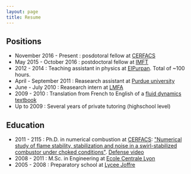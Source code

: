 ```yaml
---
layout: page
title: Resume
---
```


## Positions
- November 2016 - Present : posdotoral fellow at [CERFACS](http://cerfacs.fr/computational-fluid-dynamics/)
- May 2015 - October 2016 : postdoctoral fellow at [IMFT](https://www.imft.fr/Particules-Sprays-et-Combustion)
- 2012 - 2014 : Teaching assistant in physics at [EIPurpan](http://www.purpan.fr/).
  Total of ~100 hours.
- April - September 2011 : Reasearch assistant at [Purdue university](https://engineering.purdue.edu/AAE)
- June - July 2010 : Reasearch intern at [LMFA](http://lmfa.ec-lyon.fr/)
- 2009 - 2010 : Translation from French to English of a [fluid dynamics textbook](https://www.springer.com/fr/book/9783319161594)
- Up to 2009 : Several years of private tutoring (highschool level)

## Education
- 2011 - 2115 : Ph.D. in numerical combustion at
  [CERFACS](http://cerfacs.fr/computational-fluid-dynamics/): ["Numerical
  study of flame stability, stabilization and noise in a swirl-stabilized
  combustor under choked conditions"](http://www.theses.fr/2015INPT0140).
  [Defense video](http://hypnos.cerfacs.fr/videos/?video=MEDIA150918095835455)
- 2008 - 2011 : M.Sc. in Engineering at [Ecole Centrale
  Lyon](http://www.ec-lyon.fr/)
- 2005 - 2008 : Preparatory school at [Lycee
  Joffre](http://www.lyceejoffre.net/)

